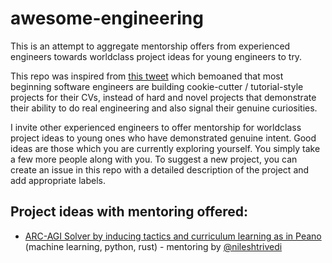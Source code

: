 # awesome-engineering

This is an attempt to aggregate mentorship offers from experienced engineers towards worldclass project ideas for young engineers to try.

This repo was inspired from [this tweet](https://x.com/codepetence/status/1803106739686133969) which bemoaned that most beginning software engineers are building cookie-cutter / tutorial-style projects for their CVs, instead of hard and novel projects that demonstrate their ability to do real engineering and also signal their genuine curiosities. 

I invite other experienced engineers to offer mentorship for worldclass project ideas to young ones who have demonstrated genuine intent. Good ideas are those which you are currently exploring yourself. You simply take a few more people along with you. To suggest a new project, you can create an issue in this repo with a detailed description of the project and add appropriate labels. 

## Project ideas with mentoring offered:

- [ARC-AGI Solver by inducing tactics and curriculum learning as in Peano](https://github.com/nileshtrivedi/awesome-engineering/issues/1) (machine learning, python, rust) - mentoring by [@nileshtrivedi](https://github.com/nileshtrivedi)

